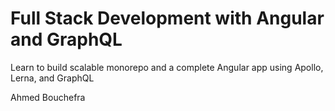 # Full Stack Development with Angular and GraphQL

Learn to build scalable monorepo and a complete
Angular app using Apollo, Lerna, and GraphQL

Ahmed Bouchefra